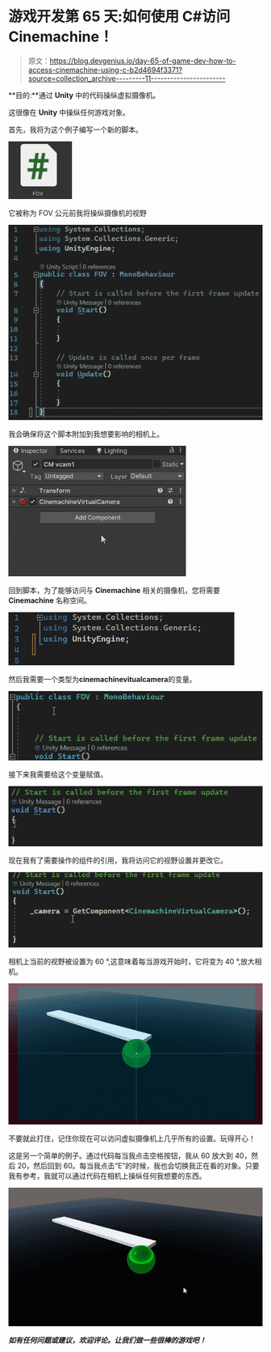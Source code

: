 # 游戏开发第 65 天:如何使用 C#访问 Cinemachine！

> 原文：<https://blog.devgenius.io/day-65-of-game-dev-how-to-access-cinemachine-using-c-b2d4694f3371?source=collection_archive---------11----------------------->

**目的:**通过 **Unity** 中的代码操纵虚拟摄像机。

这很像在 **Unity** 中操纵任何游戏对象。

首先，我将为这个例子编写一个新的脚本。

![](img/6df25e138f9cd5a1a2259bff36ea05f6.png)

它被称为 FOV 公元前我将操纵摄像机的视野

![](img/7d26f0485f08257ef5d4fa1c1a1b8f6d.png)

我会确保将这个脚本附加到我想要影响的相机上。

![](img/c1e95214b2b45606bfa6e057b442bd95.png)

回到脚本，为了能够访问与 **Cinemachine** 相关的摄像机，您将需要 **Cinemachine** 名称空间。

![](img/ebe04eb7606d44f4dc33ede929a3e426.png)

然后我需要一个类型为**cinemachinevitualcamera**的变量。

![](img/b19e6f0228aa905a6564b215e8f24441.png)

接下来我需要给这个变量赋值。

![](img/2439d5a7c3bd794e681badd62cb43fbc.png)

现在我有了需要操作的组件的引用，我将访问它的视野设置并更改它。

![](img/26c9f164e49858db73dc36fd874582d2.png)

相机上当前的视野被设置为 60 °,这意味着每当游戏开始时，它将变为 40 °,放大相机。

![](img/6ae6941922a10a57d403b55bb7fc3b6c.png)

不要就此打住，记住你现在可以访问虚拟摄像机上几乎所有的设置。玩得开心！

这是另一个简单的例子。通过代码每当我点击空格按钮，我从 60 放大到 40，然后 20，然后回到 60。每当我点击“E”的时候，我也会切换我正在看的对象。只要我有参考，我就可以通过代码在相机上操纵任何我想要的东西。

![](img/509776198601379c50e935179d27bad3.png)

***如有任何问题或建议，欢迎评论。让我们做一些很棒的游戏吧！***